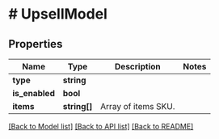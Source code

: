 # # UpsellModel

## Properties

Name | Type | Description | Notes
------------ | ------------- | ------------- | -------------
**type** | **string** |  |
**is_enabled** | **bool** |  |
**items** | **string[]** | Array of items SKU. |

[[Back to Model list]](../../README.md#models) [[Back to API list]](../../README.md#endpoints) [[Back to README]](../../README.md)
